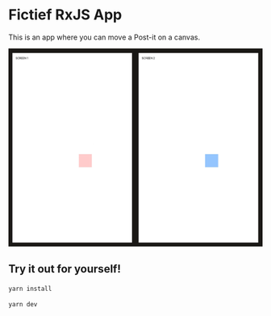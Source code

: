 # Fictief RxJS App

This is an app where you can move a Post-it on a canvas.

![Demo](/demo.gif?raw=true "Watch This Demo")

## Try it out for yourself!

```bash
yarn install
```

```bash
yarn dev
```